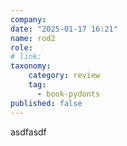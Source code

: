 ```yaml
---
company: 
date: "2025-01-17 16:21"
name: rod2
role: 
# link:
taxonomy:
    category: review
    tag:
      - book-pydonts
published: false
---
```


asdfasdf
